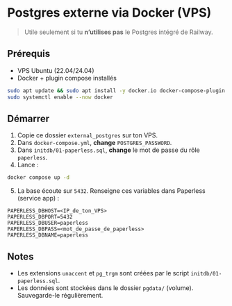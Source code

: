 # Postgres externe via Docker (VPS)

> Utile seulement si tu **n’utilises pas** le Postgres intégré de Railway.

## Prérequis
- VPS Ubuntu (22.04/24.04)
- Docker + plugin compose installés

```bash
sudo apt update && sudo apt install -y docker.io docker-compose-plugin
sudo systemctl enable --now docker
```

## Démarrer
1. Copie ce dossier `external_postgres` sur ton VPS.
2. Dans `docker-compose.yml`, **change** `POSTGRES_PASSWORD`.
3. Dans `initdb/01-paperless.sql`, **change** le mot de passe du rôle `paperless`.
4. Lance :
```bash
docker compose up -d
```
5. La base écoute sur `5432`. Renseigne ces variables dans Paperless (service app) :
```
PAPERLESS_DBHOST=<IP_de_ton_VPS>
PAPERLESS_DBPORT=5432
PAPERLESS_DBUSER=paperless
PAPERLESS_DBPASS=<mot_de_passe_de_paperless>
PAPERLESS_DBNAME=paperless
```

## Notes
- Les extensions `unaccent` et `pg_trgm` sont créées par le script `initdb/01-paperless.sql`.
- Les données sont stockées dans le dossier `pgdata/` (volume). Sauvegarde-le régulièrement.
